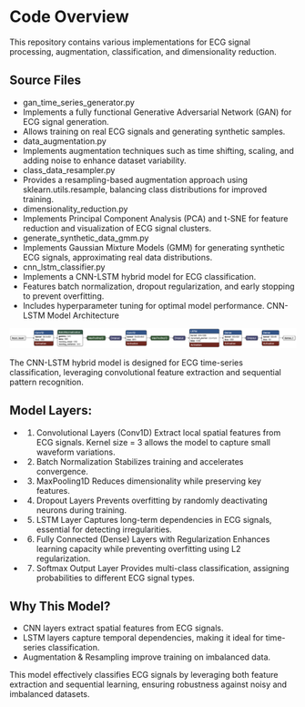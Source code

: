 # Code Overview

This repository contains various implementations for ECG signal processing, augmentation, classification, and dimensionality reduction.

## Source Files

- gan_time_series_generator.py
 - Implements a fully functional Generative Adversarial Network (GAN) for ECG signal generation.
 - Allows training on real ECG signals and generating synthetic samples.
- data_augmentation.py
 - Implements augmentation techniques such as time shifting, scaling, and adding noise to enhance dataset variability.
- class_data_resampler.py
 - Provides a resampling-based augmentation approach using sklearn.utils.resample, balancing class distributions for improved training.
- dimensionality_reduction.py
 - Implements Principal Component Analysis (PCA) and t-SNE for feature reduction and visualization of ECG signal clusters.
- generate_synthetic_data_gmm.py
 - Implements Gaussian Mixture Models (GMM) for generating synthetic ECG signals, approximating real data distributions.
- cnn_lstm_classifier.py
 - Implements a CNN-LSTM hybrid model for ECG classification.
 - Features batch normalization, dropout regularization, and early stopping to prevent overfitting.
 - Includes hyperparameter tuning for optimal model performance.
CNN-LSTM Model Architecture

<p align="center"> <img src="../data/figures/EDA/saved_model.h5.png" alt="CNN-LSTM Model" width="900"> </p>


The CNN-LSTM hybrid model is designed for ECG time-series classification, leveraging convolutional feature extraction and sequential pattern recognition.

## Model Layers:
- 1. Convolutional Layers (Conv1D) Extract local spatial features from ECG signals. Kernel size = 3 allows the model to capture small waveform variations.
- 2. Batch Normalization Stabilizes training and accelerates convergence.
- 3. MaxPooling1D Reduces dimensionality while preserving key features.
- 4. Dropout Layers Prevents overfitting by randomly deactivating neurons during training.
- 5. LSTM Layer Captures long-term dependencies in ECG signals, essential for detecting irregularities.
- 6. Fully Connected (Dense) Layers with Regularization Enhances learning capacity while preventing overfitting using L2 regularization.
- 7. Softmax Output Layer Provides multi-class classification, assigning probabilities to different ECG signal types.
## Why This Model?
- CNN layers extract spatial features from ECG signals.
- LSTM layers capture temporal dependencies, making it ideal for time-series classification.
- Augmentation & Resampling improve training on imbalanced data.


This model effectively classifies ECG signals by leveraging both feature extraction and sequential learning, ensuring robustness against noisy and imbalanced datasets.